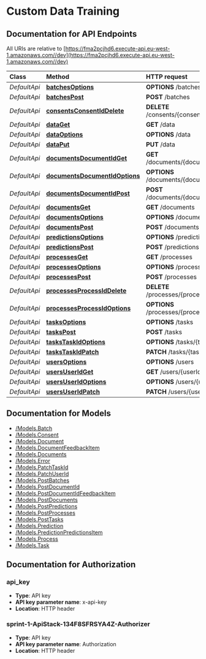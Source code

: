 # Custom Data Training

## Documentation for API Endpoints

All URIs are relative to [https://fma2pcjhd6.execute-api.eu-west-1.amazonaws.com//dev](https://fma2pcjhd6.execute-api.eu-west-1.amazonaws.com//dev)

| Class | Method | HTTP request | Description |
| :--- | :--- | :--- | :--- |
| _DefaultApi_ | [**batchesOptions**](https://github.com/LucidtechAI/las-docs/tree/a70ce35a5df44f2b0a8d8d267fccb3861a2673f6/apis/dev/Apis/DefaultApi.md#batchesoptions) | **OPTIONS** /batches |  |
| _DefaultApi_ | [**batchesPost**](https://github.com/LucidtechAI/las-docs/tree/a70ce35a5df44f2b0a8d8d267fccb3861a2673f6/apis/dev/Apis/DefaultApi.md#batchespost) | **POST** /batches |  |
| _DefaultApi_ | [**consentsConsentIdDelete**](https://github.com/LucidtechAI/las-docs/tree/a70ce35a5df44f2b0a8d8d267fccb3861a2673f6/apis/dev/Apis/DefaultApi.md#consentsconsentiddelete) | **DELETE** /consents/{consentId} |  |
| _DefaultApi_ | [**dataGet**](https://github.com/LucidtechAI/las-docs/tree/a70ce35a5df44f2b0a8d8d267fccb3861a2673f6/apis/dev/Apis/DefaultApi.md#dataget) | **GET** /data |  |
| _DefaultApi_ | [**dataOptions**](https://github.com/LucidtechAI/las-docs/tree/a70ce35a5df44f2b0a8d8d267fccb3861a2673f6/apis/dev/Apis/DefaultApi.md#dataoptions) | **OPTIONS** /data |  |
| _DefaultApi_ | [**dataPut**](https://github.com/LucidtechAI/las-docs/tree/a70ce35a5df44f2b0a8d8d267fccb3861a2673f6/apis/dev/Apis/DefaultApi.md#dataput) | **PUT** /data |  |
| _DefaultApi_ | [**documentsDocumentIdGet**](https://github.com/LucidtechAI/las-docs/tree/a70ce35a5df44f2b0a8d8d267fccb3861a2673f6/apis/dev/Apis/DefaultApi.md#documentsdocumentidget) | **GET** /documents/{documentId} |  |
| _DefaultApi_ | [**documentsDocumentIdOptions**](https://github.com/LucidtechAI/las-docs/tree/a70ce35a5df44f2b0a8d8d267fccb3861a2673f6/apis/dev/Apis/DefaultApi.md#documentsdocumentidoptions) | **OPTIONS** /documents/{documentId} |  |
| _DefaultApi_ | [**documentsDocumentIdPost**](https://github.com/LucidtechAI/las-docs/tree/a70ce35a5df44f2b0a8d8d267fccb3861a2673f6/apis/dev/Apis/DefaultApi.md#documentsdocumentidpost) | **POST** /documents/{documentId} |  |
| _DefaultApi_ | [**documentsGet**](https://github.com/LucidtechAI/las-docs/tree/a70ce35a5df44f2b0a8d8d267fccb3861a2673f6/apis/dev/Apis/DefaultApi.md#documentsget) | **GET** /documents |  |
| _DefaultApi_ | [**documentsOptions**](https://github.com/LucidtechAI/las-docs/tree/a70ce35a5df44f2b0a8d8d267fccb3861a2673f6/apis/dev/Apis/DefaultApi.md#documentsoptions) | **OPTIONS** /documents |  |
| _DefaultApi_ | [**documentsPost**](https://github.com/LucidtechAI/las-docs/tree/a70ce35a5df44f2b0a8d8d267fccb3861a2673f6/apis/dev/Apis/DefaultApi.md#documentspost) | **POST** /documents |  |
| _DefaultApi_ | [**predictionsOptions**](https://github.com/LucidtechAI/las-docs/tree/a70ce35a5df44f2b0a8d8d267fccb3861a2673f6/apis/dev/Apis/DefaultApi.md#predictionsoptions) | **OPTIONS** /predictions |  |
| _DefaultApi_ | [**predictionsPost**](https://github.com/LucidtechAI/las-docs/tree/a70ce35a5df44f2b0a8d8d267fccb3861a2673f6/apis/dev/Apis/DefaultApi.md#predictionspost) | **POST** /predictions |  |
| _DefaultApi_ | [**processesGet**](https://github.com/LucidtechAI/las-docs/tree/a70ce35a5df44f2b0a8d8d267fccb3861a2673f6/apis/dev/Apis/DefaultApi.md#processesget) | **GET** /processes |  |
| _DefaultApi_ | [**processesOptions**](https://github.com/LucidtechAI/las-docs/tree/a70ce35a5df44f2b0a8d8d267fccb3861a2673f6/apis/dev/Apis/DefaultApi.md#processesoptions) | **OPTIONS** /processes |  |
| _DefaultApi_ | [**processesPost**](https://github.com/LucidtechAI/las-docs/tree/a70ce35a5df44f2b0a8d8d267fccb3861a2673f6/apis/dev/Apis/DefaultApi.md#processespost) | **POST** /processes |  |
| _DefaultApi_ | [**processesProcessIdDelete**](https://github.com/LucidtechAI/las-docs/tree/a70ce35a5df44f2b0a8d8d267fccb3861a2673f6/apis/dev/Apis/DefaultApi.md#processesprocessiddelete) | **DELETE** /processes/{processId} |  |
| _DefaultApi_ | [**processesProcessIdOptions**](https://github.com/LucidtechAI/las-docs/tree/a70ce35a5df44f2b0a8d8d267fccb3861a2673f6/apis/dev/Apis/DefaultApi.md#processesprocessidoptions) | **OPTIONS** /processes/{processId} |  |
| _DefaultApi_ | [**tasksOptions**](https://github.com/LucidtechAI/las-docs/tree/a70ce35a5df44f2b0a8d8d267fccb3861a2673f6/apis/dev/Apis/DefaultApi.md#tasksoptions) | **OPTIONS** /tasks |  |
| _DefaultApi_ | [**tasksPost**](https://github.com/LucidtechAI/las-docs/tree/a70ce35a5df44f2b0a8d8d267fccb3861a2673f6/apis/dev/Apis/DefaultApi.md#taskspost) | **POST** /tasks |  |
| _DefaultApi_ | [**tasksTaskIdOptions**](https://github.com/LucidtechAI/las-docs/tree/a70ce35a5df44f2b0a8d8d267fccb3861a2673f6/apis/dev/Apis/DefaultApi.md#taskstaskidoptions) | **OPTIONS** /tasks/{taskId} |  |
| _DefaultApi_ | [**tasksTaskIdPatch**](https://github.com/LucidtechAI/las-docs/tree/a70ce35a5df44f2b0a8d8d267fccb3861a2673f6/apis/dev/Apis/DefaultApi.md#taskstaskidpatch) | **PATCH** /tasks/{taskId} |  |
| _DefaultApi_ | [**usersOptions**](https://github.com/LucidtechAI/las-docs/tree/a70ce35a5df44f2b0a8d8d267fccb3861a2673f6/apis/dev/Apis/DefaultApi.md#usersoptions) | **OPTIONS** /users |  |
| _DefaultApi_ | [**usersUserIdGet**](https://github.com/LucidtechAI/las-docs/tree/a70ce35a5df44f2b0a8d8d267fccb3861a2673f6/apis/dev/Apis/DefaultApi.md#usersuseridget) | **GET** /users/{userId} |  |
| _DefaultApi_ | [**usersUserIdOptions**](https://github.com/LucidtechAI/las-docs/tree/a70ce35a5df44f2b0a8d8d267fccb3861a2673f6/apis/dev/Apis/DefaultApi.md#usersuseridoptions) | **OPTIONS** /users/{userId} |  |
| _DefaultApi_ | [**usersUserIdPatch**](https://github.com/LucidtechAI/las-docs/tree/a70ce35a5df44f2b0a8d8d267fccb3861a2673f6/apis/dev/Apis/DefaultApi.md#usersuseridpatch) | **PATCH** /users/{userId} |  |

## Documentation for Models

* [/Models.Batch](https://github.com/LucidtechAI/las-docs/tree/a70ce35a5df44f2b0a8d8d267fccb3861a2673f6/apis/dev/Models/Batch.md)
* [/Models.Consent](https://github.com/LucidtechAI/las-docs/tree/a70ce35a5df44f2b0a8d8d267fccb3861a2673f6/apis/dev/Models/Consent.md)
* [/Models.Document](https://github.com/LucidtechAI/las-docs/tree/a70ce35a5df44f2b0a8d8d267fccb3861a2673f6/apis/dev/Models/Document.md)
* [/Models.DocumentFeedbackItem](https://github.com/LucidtechAI/las-docs/tree/a70ce35a5df44f2b0a8d8d267fccb3861a2673f6/apis/dev/Models/DocumentFeedbackItem.md)
* [/Models.Documents](https://github.com/LucidtechAI/las-docs/tree/a70ce35a5df44f2b0a8d8d267fccb3861a2673f6/apis/dev/Models/Documents.md)
* [/Models.Error](https://github.com/LucidtechAI/las-docs/tree/a70ce35a5df44f2b0a8d8d267fccb3861a2673f6/apis/dev/Models/Error.md)
* [/Models.PatchTaskId](https://github.com/LucidtechAI/las-docs/tree/a70ce35a5df44f2b0a8d8d267fccb3861a2673f6/apis/dev/Models/PatchTaskId.md)
* [/Models.PatchUserId](https://github.com/LucidtechAI/las-docs/tree/a70ce35a5df44f2b0a8d8d267fccb3861a2673f6/apis/dev/Models/PatchUserId.md)
* [/Models.PostBatches](https://github.com/LucidtechAI/las-docs/tree/a70ce35a5df44f2b0a8d8d267fccb3861a2673f6/apis/dev/Models/PostBatches.md)
* [/Models.PostDocumentId](https://github.com/LucidtechAI/las-docs/tree/a70ce35a5df44f2b0a8d8d267fccb3861a2673f6/apis/dev/Models/PostDocumentId.md)
* [/Models.PostDocumentIdFeedbackItem](https://github.com/LucidtechAI/las-docs/tree/a70ce35a5df44f2b0a8d8d267fccb3861a2673f6/apis/dev/Models/PostDocumentIdFeedbackItem.md)
* [/Models.PostDocuments](https://github.com/LucidtechAI/las-docs/tree/a70ce35a5df44f2b0a8d8d267fccb3861a2673f6/apis/dev/Models/PostDocuments.md)
* [/Models.PostPredictions](https://github.com/LucidtechAI/las-docs/tree/a70ce35a5df44f2b0a8d8d267fccb3861a2673f6/apis/dev/Models/PostPredictions.md)
* [/Models.PostProcesses](https://github.com/LucidtechAI/las-docs/tree/a70ce35a5df44f2b0a8d8d267fccb3861a2673f6/apis/dev/Models/PostProcesses.md)
* [/Models.PostTasks](https://github.com/LucidtechAI/las-docs/tree/a70ce35a5df44f2b0a8d8d267fccb3861a2673f6/apis/dev/Models/PostTasks.md)
* [/Models.Prediction](https://github.com/LucidtechAI/las-docs/tree/a70ce35a5df44f2b0a8d8d267fccb3861a2673f6/apis/dev/Models/Prediction.md)
* [/Models.PredictionPredictionsItem](https://github.com/LucidtechAI/las-docs/tree/a70ce35a5df44f2b0a8d8d267fccb3861a2673f6/apis/dev/Models/PredictionPredictionsItem.md)
* [/Models.Process](https://github.com/LucidtechAI/las-docs/tree/a70ce35a5df44f2b0a8d8d267fccb3861a2673f6/apis/dev/Models/Process.md)
* [/Models.Task](https://github.com/LucidtechAI/las-docs/tree/a70ce35a5df44f2b0a8d8d267fccb3861a2673f6/apis/dev/Models/Task.md)

## Documentation for Authorization

### api\_key

* **Type**: API key
* **API key parameter name**: x-api-key
* **Location**: HTTP header

### sprint-1-ApiStack-134F8SFRSYA4Z-Authorizer

* **Type**: API key
* **API key parameter name**: Authorization
* **Location**: HTTP header

